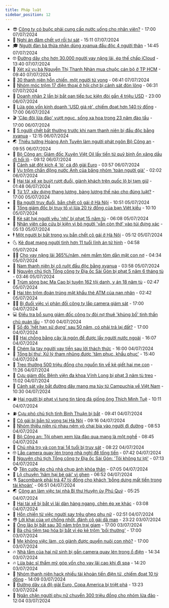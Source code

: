 ```yaml
---
title: Pháp luật
sidebar_position: 12
---
```


<!-- vnexpress-phap-luat:START -->
- 😎 [Công ty có buộc phải cung cấp nước uống cho nhân viên?](https://vnexpress.net/cong-ty-co-buoc-phai-cung-cap-nuoc-uong-cho-nhan-vien-4766042.html) - 17:00 07/07/2024
- 🥰 [Nghi án đâm chết vợ rồi tự sát](https://vnexpress.net/nghi-an-dam-chet-vo-roi-tu-sat-4767195.html) - 15:11 07/07/2024
- 🎓 [Người đàn bà thừa nhận dùng xyanua đầu độc 4 người thân](https://vnexpress.net/nguoi-dan-ba-thua-nhan-dung-xyanua-dau-doc-4-nguoi-than-4767198.html) - 14:45 07/07/2024
- 🤓 [Đường dây cho hơn 30.000 người vay nặng lãi, ép thế chấp iCloud](https://vnexpress.net/duong-day-cho-hon-30-000-nguoi-vay-nang-lai-ep-the-chap-icloud-4767158.html) - 13:40 07/07/2024
- 🎊 [Xét xử vụ bà Nguyễn Thị Thanh Nhàn mua chuộc cán bộ ở TP HCM](https://vnexpress.net/xet-xu-vu-ba-nguyen-thi-thanh-nhan-mua-chuoc-can-bo-o-tp-hcm-4767131.html) - 09:40 07/07/2024
- 🙉 [30 thanh niên hỗn chiến, một người tử vong](https://vnexpress.net/30-thanh-nien-hon-chien-mot-nguoi-tu-vong-4767103.html) - 06:41 07/07/2024
- 🤡 [Nhóm móc trộm 17 điện thoại ở hội chợ bị cảnh sát đón lõng](https://vnexpress.net/moc-tui-o-bao-loc-4767095.html) - 06:31 07/07/2024
- 🗽 [Doanh nhân 2 lần bị bắt oan tiếp tục kiện đòi gần 4 triệu USD](https://vnexpress.net/doanh-nhan-2-lan-bi-bat-oan-tiep-tuc-kien-doi-gan-4-trieu-usd-4766926.html) - 23:00 06/07/2024
- 🌋 [Lừa góp vốn kinh doanh &#39;USD giá rẻ&#39;, chiếm đoạt hơn 140 tỷ đồng](https://vnexpress.net/lua-gop-von-kinh-doanh-usd-gia-re-chiem-doat-hon-140-ty-dong-4766929.html) - 17:00 06/07/2024
- 🎬 [&#39;Cặp đôi lừa đảo&#39; vượt ngục, sống xa hoa trong 23 năm đào tẩu](https://vnexpress.net/cap-doi-lua-dao-vuot-nguc-song-xa-hoa-trong-23-nam-dao-tau-4765840.html) - 17:00 06/07/2024
- 💯 [5 người chết bất thường trước khi nam thanh niên bị đầu độc bằng xyanua](https://vnexpress.net/5-nguoi-chet-bat-thuong-truoc-khi-nam-thanh-nien-bi-dau-doc-bang-xyanua-4766928.html) - 12:15 06/07/2024
- 🌏 [Thiếu tướng Hoàng Anh Tuyên làm người phát ngôn Bộ Công an](https://vnexpress.net/thieu-tuong-hoang-anh-tuyen-lam-nguoi-phat-ngon-bo-cong-an-4766922.html) - 09:55 06/07/2024
- 🌊 [Bộ Công an: Giám đốc Xuyên Việt Oil lấy tiền từ quỹ bình ổn xăng dầu đi hối lộ](https://vnexpress.net/bo-cong-an-giam-doc-xuyen-viet-oil-lay-tien-tu-quy-binh-on-xang-dau-di-hoi-lo-4766907.html) - 09:12 06/07/2024
- 💂 [Cảnh sát đột kích 4 &#39;lò&#39; cá độ giải Euro](https://vnexpress.net/canh-sat-dot-kich-4-lo-ca-do-giai-euro-4766836.html) - 03:57 06/07/2024
- 🎡 [Vụ trộm chấn động nước Anh của băng nhóm &#39;toàn người già&#39;](https://vnexpress.net/phi-vu-chan-dong-nuoc-anh-cua-bang-trom-gia-gan-4766661.html) - 02:02 06/07/2024
- 🫶 [Hai tài xế xe buýt rượt đuổi, giành khách trên quốc lộ bị tạm giữ](https://vnexpress.net/hai-tai-xe-xe-buyt-ruot-duoi-gianh-khach-tren-quoc-lo-bi-tam-giu-4766770.html) - 01:48 06/07/2024
- 🐲 [Từ 1/7, xây dựng thang lương, bảng lương thế nào cho đúng luật?](https://vnexpress.net/tu-1-7-xay-dung-thang-luong-bang-luong-the-nao-cho-dung-luat-4766552.html) - 17:00 05/07/2024
- 🚀 [Ba người truy đuổi, bắn chết cô gái ở Hà Nội](https://vnexpress.net/ba-nguoi-di-oto-truy-duoi-ban-co-gai-o-ha-noi-tu-vong-4766664.html) - 10:51 05/07/2024
- 🎊 [Tổng giám đốc bị truy tố vì lừa 20 tỷ đồng của bạn Việt kiều](https://vnexpress.net/tong-giam-doc-bi-truy-to-vi-lua-20-ty-dong-cua-ban-viet-kieu-4766553.html) - 10:10 05/07/2024
- 🤗 [Kẻ sát hại người yêu &#39;nhí&#39; bị phạt 15 năm tù](https://vnexpress.net/ke-sat-hai-nguoi-yeu-nhi-bi-phat-15-nam-tu-4766518.html) - 06:08 05/07/2024
- 🗽 [Nhân viên cấp cứu bị kiện vì bỏ người &#39;vẫn còn thở&#39; vào túi đựng xác](https://vnexpress.net/nhan-vien-cap-cuu-bi-kien-vi-bo-nguoi-van-con-tho-vao-tui-dung-xac-4766309.html) - 05:13 05/07/2024
- 🕴 [Một người bị bắt trong vụ bắn chết cô gái ở Hà Nội](https://vnexpress.net/mot-nguoi-bi-bat-trong-vu-ban-chet-co-gai-o-ha-noi-4766508.html) - 05:12 05/07/2024
- 🌜 [Kẻ đoạt mạng người tình hơn 11 tuổi lĩnh án tử hình](https://vnexpress.net/ke-doat-mang-nguoi-tinh-hon-11-tuoi-linh-an-tu-hinh-4766474.html) - 04:58 05/07/2024
- 🧑‍🏫 [Cho vay nặng lãi 365%/năm, ném mắm tôm dằn mặt con nợ](https://vnexpress.net/cho-vay-nang-lai-365-nam-nem-mam-tom-dan-mat-con-no-4766410.html) - 04:34 05/07/2024
- 🦩 [Nam thanh niên bị cô ruột đầu độc bằng xyanua](https://vnexpress.net/nam-thanh-nien-bi-co-ruot-dau-doc-bang-xyanua-4766449.html) - 03:58 05/07/2024
- 💼 [Nguyên chủ tịch Tổng công ty Địa ốc Sài Gòn bị phạt 5 năm 6 tháng tù](https://vnexpress.net/nguyen-chu-tich-tong-cong-ty-dia-oc-sai-gon-bi-phat-5-nam-6-thang-tu-4766446.html) - 03:46 05/07/2024
- 💫 [Trùm sòng bạc Ma Cao bị tuyên 162 tội danh, y án 18 năm tù](https://vnexpress.net/trum-song-bac-ma-cao-nhan-an-18-nam-tu-4766375.html) - 02:47 05/07/2024
- 🦅 [Hai tên trộm đoán trúng mật khẩu thẻ ATM của nạn nhân](https://vnexpress.net/hai-ten-trom-doan-trung-mat-khau-the-atm-cua-nan-nhan-4766385.html) - 02:42 05/07/2024
- 🧑‍💻 [Bị đuổi việc vì phản đối công ty lắp camera giám sát](https://vnexpress.net/bi-duoi-viec-vi-phan-doi-cong-ty-lap-camera-giam-sat-4766286.html) - 17:00 04/07/2024
- 💻 [Điều tra bổ sung giám đốc công ty đòi nợ thuê &#39;khủng bố&#39; tinh thần chủ quán lẩu](https://vnexpress.net/dieu-tra-bo-sung-giam-doc-cong-ty-doi-no-thue-khung-bo-tinh-than-chu-quan-lau-4766131.html) - 17:00 04/07/2024
- 🤠 [Sổ đỏ &#39;hết hạn sử dụng&#39; sau 50 năm, có phải trả lại đất?](https://vnexpress.net/so-do-het-han-su-dung-sau-50-nam-co-phai-tra-lai-dat-4766059.html) - 17:00 04/07/2024
- 🧑‍🏫 [Hại chồng bằng cây lá ngón để được lấy người nước ngoài](https://vnexpress.net/hai-chong-bang-cay-la-ngon-de-duoc-lay-nguoi-nuoc-ngoai-4766168.html) - 16:07 04/07/2024
- 🌈 [Chém lìa tay người vay tiền sau lời thách thức](https://vnexpress.net/chem-lia-tay-nguoi-vay-tien-sau-loi-thach-thuc-4766266.html) - 16:00 04/07/2024
- 🌮 [Tổng bí thư: Xử lý tham nhũng được &#39;tâm phục, khẩu phục&#39;](https://vnexpress.net/tong-bi-thu-xu-ly-tham-nhung-duoc-tam-phuc-khau-phuc-4766291.html) - 15:40 04/07/2024
- 🐲 [Treo thưởng 500 triệu đồng cho nguồn tin về kẻ giết hai mẹ con](https://vnexpress.net/treo-thuong-500-trieu-dong-cho-thong-tin-ve-nghi-pham-giet-hai-me-con-4766250.html) - 11:26 04/07/2024
- 🧰 [Cựu giám đốc Bệnh viện đa khoa Vĩnh Long bị phạt 3 năm tù treo](https://vnexpress.net/cuu-giam-doc-benh-vien-da-khoa-vinh-long-bi-phat-3-nam-tu-treo-4766189.html) - 11:02 04/07/2024
- 💄 [Cảnh sát vây bắt đường dây mang ma túy từ Campuchia về Việt Nam](https://vnexpress.net/canh-sat-vay-bat-duong-day-mang-ma-tuy-tu-campuchia-ve-viet-nam-4766226.html) - 10:30 04/07/2024
- ⛽️ [Hai người bị phạt vì tung tin tảng đá giống ông Thích Minh Tuệ](https://vnexpress.net/hai-nguoi-bi-phat-vi-tung-tin-tang-da-giong-ong-thich-minh-tue-4766209.html) - 10:11 04/07/2024
- ⛽️ [Cựu phó chủ tịch tỉnh Bình Thuận bị bắt](https://vnexpress.net/cuu-pho-chu-tich-tinh-binh-thuan-bi-bat-4766217.html) - 09:41 04/07/2024
- 💂 [Cô gái bị bắn tử vong tại Hà Nội](https://vnexpress.net/co-gai-bi-ban-tu-vong-tai-ha-noi-4766177.html) - 09:16 04/07/2024
- 🤔 [Nhóm thiếu niên rủ nhau ném vỏ chai bia vào người đi đường](https://vnexpress.net/nhom-thieu-nien-ru-nhau-nem-vo-chai-bia-vao-nguoi-di-duong-4766138.html) - 08:53 04/07/2024
- 🧐 [Bộ Công an: Tội phạm xem lừa đảo qua mạng là một nghề](https://vnexpress.net/bo-cong-an-toi-pham-xem-lua-dao-qua-mang-la-mot-nghe-4766146.html) - 08:45 04/07/2024
- 🎃 [Chủ nhà trọ và con trai 14 tuổi bị truy sát](https://vnexpress.net/chu-nha-tro-va-con-trai-14-tuoi-bi-truy-sat-4766136.html) - 08:22 04/07/2024
- 🤓 [Lắp camera quay lén trong nhà nghỉ để tống tiền](https://vnexpress.net/lap-camera-quay-len-trong-nha-nghi-de-tong-tien-4766107.html) - 07:42 04/07/2024
- 💃 [Nguyên chủ tịch Tổng công ty Địa ốc Sài Gòn: &#39;Tôi không tư lợi&#39;](https://vnexpress.net/nguyen-chu-tich-tong-cong-ty-dia-oc-sai-gon-toi-khong-tu-loi-4765993.html) - 07:13 04/07/2024
- 🐵 [Tên cướp ép chủ nhà chụp ảnh khỏa thân](https://vnexpress.net/ten-cuop-ep-chu-nha-chup-anh-khoa-than-de-ngan-bao-cong-an-4766091.html) - 07:05 04/07/2024
- 🤖 [Lộ chuyện &#39;hãm hại bé gái&#39; vì ghen](https://vnexpress.net/lo-chuyen-ham-hai-be-gai-vi-ghen-4766014.html) - 06:52 04/07/2024
- ⚗️ [Sacombank phải trả 47 tỷ đồng cho khách &#39;bỗng dưng mất tiền trong tài khoản&#39;](https://vnexpress.net/sacombank-phai-tra-47-ty-dong-cho-khach-bong-dung-mat-tien-trong-tai-khoan-4766085.html) - 06:51 04/07/2024
- 🌏 [Công an làm việc tại nhà Bí thư Huyện ủy Phú Quý](https://vnexpress.net/cong-an-lam-viec-tai-nha-bi-thu-huyen-uy-phu-quy-4766037.html) - 05:25 04/07/2024
- 🦆 [Hai tài xế bị bắt vì lái dàn hàng ngang, chèn ép xe khác](https://vnexpress.net/hai-tai-xe-bi-bat-vi-lai-dan-hang-ngang-chen-ep-xe-khac-4765946.html) - 03:08 04/07/2024
- 🐎 [Hỗn chiến từ việc người say trêu ghẹo phụ nữ](https://vnexpress.net/hon-chien-tu-viec-nguoi-say-treu-gheo-phu-nu-4765947.html) - 02:51 04/07/2024
- 😎 [Lời khai của vợ chồng nhốt, đánh cô gái dã man](https://vnexpress.net/loi-khai-cua-vo-chong-nhot-danh-co-gai-da-man-4765903.html) - 23:22 03/07/2024
- 💪 [Ông lão bị bắt sau 30 năm trốn trại giam](https://vnexpress.net/ong-lao-bi-bat-sau-30-nam-tron-trai-giam-4765872.html) - 17:00 03/07/2024
- 🤡 [Bà chủ tiệm tạp hóa bị bắt vì ép kẻ trộm &#39;bồi thường&#39;](https://vnexpress.net/ba-chu-tiem-tap-hoa-bi-bat-vi-ep-ke-trom-boi-thuong-4765860.html) - 17:00 03/07/2024
- 🌁 [Mẹ không việc làm, có giành được quyền nuôi con nhỏ?](https://vnexpress.net/me-khong-viec-lam-co-gianh-duoc-quyen-nuoi-con-nho-4765513.html) - 17:00 03/07/2024
- 🔥 [Nhà tắm của hai nữ sinh bị gắn camera quay lén trong ổ điện](https://vnexpress.net/nha-tam-cua-hai-nu-sinh-bi-gan-camera-quay-len-trong-o-dien-4765870.html) - 14:34 03/07/2024
- 🔥 [Lừa bác sĩ thẩm mỹ góp vốn cho vay lãi cao khi đi spa](https://vnexpress.net/lua-bac-si-tham-my-gop-von-cho-vay-lai-cao-khi-di-spa-4765851.html) - 14:20 03/07/2024
- 👺 [Nhóm thanh niên hack nhiều tài khoản tiền điện tử, chiếm đoạt 10 tỷ đồng](https://vnexpress.net/nhom-thanh-nien-hack-nhieu-tai-khoan-tien-dien-tu-chiem-doat-10-ty-dong-4765867.html) - 14:09 03/07/2024
- 🎊 [Đường dây cá độ giải Euro, Copa America bị triệt phá](https://vnexpress.net/duong-day-ca-do-giai-euro-copa-america-bi-triet-pha-4765859.html) - 13:23 03/07/2024
- 🎊 [Ngăn chặn người phụ nữ chuyển 300 triệu đồng cho nhóm lừa đảo](https://vnexpress.net/ngan-chan-nguoi-phu-nu-chuyen-300-trieu-dong-cho-nhom-lua-dao-4765811.html) - 12:04 03/07/2024<!-- vnexpress-phap-luat:END -->
